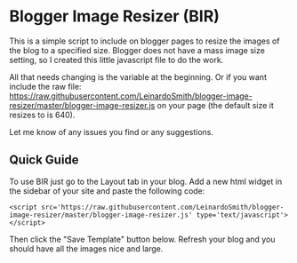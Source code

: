 # Blogger Image Resizer (BIR)
This is a simple script to include on blogger pages to resize the images of the blog to a specified size.
Blogger does not have a mass image size setting, so I created this little javascript file to do the work.

All that needs changing is the variable at the beginning.
Or if you want include the raw file: https://raw.githubusercontent.com/LeinardoSmith/blogger-image-resizer/master/blogger-image-resizer.js
on your page (the default size it resizes to is 640).

Let me know of any issues you find or any suggestions.

## Quick Guide
To use BIR just go to the Layout tab in your blog. Add a new html widget in the sidebar of your site and paste the following code:

```
<script src='https://raw.githubusercontent.com/LeinardoSmith/blogger-image-resizer/master/blogger-image-resizer.js' type='text/javascript'></script>
```

Then click the "Save Template" button below. Refresh your blog and you should have all the images nice and large.
